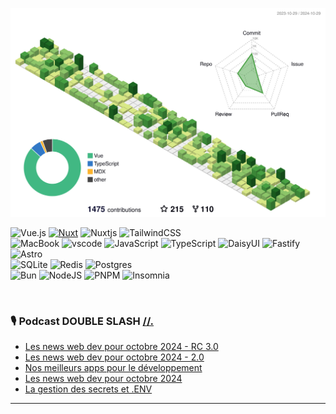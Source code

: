 

![](./profile-3d-contrib/profile-green-animate.svg)

<!-- 
[![Alex Duval Cover](https://res.cloudinary.com/dey128wj1/image/upload/v1594650260/cover_2x_vnypvx.png)][website]  
-->
![Vue.js](https://img.shields.io/badge/vuejs-%2335495e.svg?style=for-the-badge&logo=vuedotjs&logoColor=%234FC08D)
[![Nuxt](https://img.shields.io/badge/Nuxter-00DC82?style=for-the-badge&logo=nuxtdotjs&logoColor=white)](https://www.nuxtjs.com)
![Nuxtjs](https://img.shields.io/badge/Nuxt-002E3B?style=for-the-badge&logo=nuxtdotjs&logoColor=#00DC82)
![TailwindCSS](https://img.shields.io/badge/tailwindcss-%2338B2AC.svg?style=for-the-badge&logo=tailwind-css&logoColor=white)
<br>
![MacBook](https://img.shields.io/badge/Apple-MacBook_Pro-999999?style=for-the-badge&logo=apple&logoColor=white)
![vscode](https://img.shields.io/badge/Visual_Studio_Code-0078D4?style=for-the-badge&logo=visual%20studio%20code&logoColor=white)
![JavaScript](https://img.shields.io/badge/JavaScript-F7DF1E?style=for-the-badge&logo=javascript&logoColor=black)
![TypeScript](https://img.shields.io/badge/TypeScript-007ACC?style=for-the-badge&logo=typescript&logoColor=white)
![DaisyUI](https://img.shields.io/badge/daisyui-5A0EF8?style=for-the-badge&logo=daisyui&logoColor=white)
 ![Fastify](https://img.shields.io/badge/fastify-%23000000.svg?style=for-the-badge&logo=fastify&logoColor=white)
 ![Astro](https://img.shields.io/badge/astro-%232C2052.svg?style=for-the-badge&logo=astro&logoColor=white)
 <br>
![SQLite](https://img.shields.io/badge/sqlite-%2307405e.svg?style=for-the-badge&logo=sqlite&logoColor=white)
![Redis](https://img.shields.io/badge/redis-%23DD0031.svg?style=for-the-badge&logo=redis&logoColor=white)
![Postgres](https://img.shields.io/badge/postgres-%23316192.svg?style=for-the-badge&logo=postgresql&logoColor=white)
<br>
![Bun](https://img.shields.io/badge/Bun-%23000000.svg?style=for-the-badge&logo=bun&logoColor=white)
![NodeJS](https://img.shields.io/badge/Node.js-43853D?style=for-the-badge&logo=node.js&logoColor=white)
![PNPM](https://img.shields.io/badge/pnpm-%234a4a4a.svg?style=for-the-badge&logo=pnpm&logoColor=f69220)
![Insomnia](https://img.shields.io/badge/Insomnia-black?style=for-the-badge&logo=insomnia&logoColor=5849BE)




<br>

<!-- 

[![Website](https://img.shields.io/website?label=mindset&style=for-the-badge&up_message=100%25%20bullshit%20FREE&url=http%3A%2F%2Fwww.alexduval.fr)](https://www.alexduval.fr/)
[![Prisma](https://img.shields.io/badge/Prisma%20Ambassador-3982CE?style=for-the-badge&logo=Prisma&logoColor=white)](https://www.prisma.io/?utm_source=Prisma+Ambassador&utm_medium=Blop+post&utm_campaign=ambassador_program&utm_content=Prisma+AP+Alex+Duval)
[![Nuxt](https://img.shields.io/badge/Nuxter-00DC82?style=for-the-badge&logo=nuxtdotjs&logoColor=white)](https://www.nuxtjs.com)
-->

### :studio_microphone:  Podcast DOUBLE SLASH [//.][podcast]
<!-- BLOG-POST-LIST:START -->
- [Les news web dev pour octobre 2024 - RC 3.0](https://double-slash.dev/podcasts/news-oct24-3/)
- [Les news web dev pour octobre 2024 - 2.0](https://double-slash.dev/podcasts/news-oct24-2/)
- [Nos meilleurs apps pour le développement](https://double-slash.dev/podcasts/tools-24/)
- [Les news web dev pour octobre 2024](https://double-slash.dev/podcasts/news-oct-24/)
- [La gestion des secrets et .ENV](https://double-slash.dev/podcasts/secret-environnement/)
<!-- BLOG-POST-LIST:END -->

--- 
<!--
![Anurag's GitHub stats](https://github-readme-stats.vercel.app/api?username=xlanex6&show_icons=true&theme=transparent)
-->
<!-- ![counter](https://ennjgcps5pdut2y.m.pipedream.net) -->


[website]:https://www.alexduval.fr/?utm_campaign=ReadMe&utm_medium=img&utm_source=Github
[podcast]:https://bit.ly/3hcwGTq
